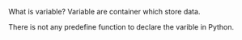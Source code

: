 What is variable?
 Variable are container which store data.

 There is not any predefine function to declare the varible in Python.